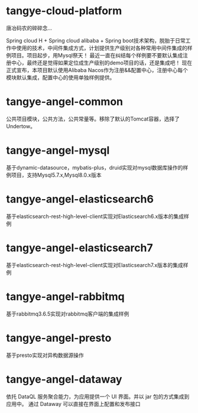 # tangye-cloud-platform
唐冶码农的碎碎念...

Spring cloud H + Spring cloud alibaba + Spring boot技术架构，脱胎于日常工作中使用的技术，中间件集成方式，计划提供生产级别对各种常用中间件集成的样例项目。项目起步，用Mysql祭天！
最近一直在纠结每个样例要不要默认集成注册中心，最终还是觉得如果定位成生产级别的demo项目的话，还是集成吧！
现在正式宣布，本项目默认使用Alibaba Nacos作为注册&&配置中心，注册中心每个模块默认集成，配置中心的使用单独样例提供。

# tangye-angel-common
公共项目模块，公共方法，公共常量等。移除了默认的Tomcat容器，选择了Undertow。

# tangye-angel-mysql
基于dynamic-datasource，mybatis-plus，druid实现对mysql数据库操作的样例项目，支持Mysql5.7.x,Mysql8.0.x版本

# tangye-angel-elasticsearch6
基于elasticsearch-rest-high-level-client实现对Elasticsearch6.x版本的集成样例

# tangye-angel-elasticsearch7
基于elasticsearch-rest-high-level-client实现对Elasticsearch7.x版本的集成样例

# tangye-angel-rabbitmq
基于rabbitmq3.6.5实现对rabbitmq客户端的集成样例

# tangye-angel-presto
基于presto实现对异构数据源操作

# tangye-angel-dataway
依托 DataQL 服务聚合能力，为应用提供一个 UI 界面。并以 jar 包的方式集成到应用中。 通过 Dataway 可以直接在界面上配置和发布接口